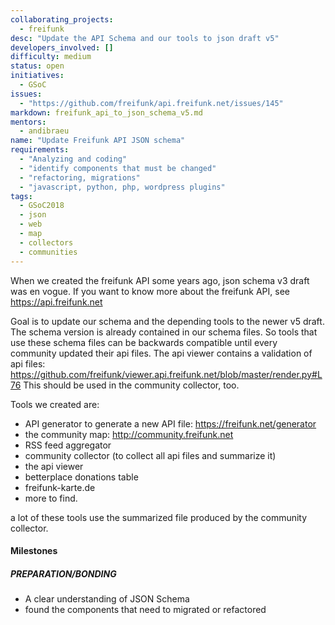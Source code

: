 ```yaml
---
collaborating_projects:
  - freifunk
desc: "Update the API Schema and our tools to json draft v5"
developers_involved: []
difficulty: medium
status: open
initiatives:
  - GSoC
issues:
  - "https://github.com/freifunk/api.freifunk.net/issues/145"
markdown: freifunk_api_to_json_schema_v5.md
mentors:
  - andibraeu
name: "Update Freifunk API JSON schema"
requirements:
  - "Analyzing and coding"
  - "identify components that must be changed"
  - "refactoring, migrations"
  - "javascript, python, php, wordpress plugins"
tags:
  - GSoC2018
  - json
  - web
  - map
  - collectors
  - communities
---
```


When we created the freifunk API some years ago, json schema v3 draft was en vogue. If you want to know more about the freifunk API, see https://api.freifunk.net

Goal is to update our schema and the depending tools to the newer v5 draft. The schema version is already contained in our schema files. So tools that use these schema files can be backwards compatible until every community updated their api files. The api viewer contains a validation of api files: https://github.com/freifunk/viewer.api.freifunk.net/blob/master/render.py#L76 This should be used in the community collector, too.

Tools we created are:

* API generator to generate a new API file: https://freifunk.net/generator
* the community map: http://community.freifunk.net
* RSS feed aggregator
* community collector (to collect all api files and summarize it)
* the api viewer
* betterplace donations table
* freifunk-karte.de
* more to find.

a lot of these tools use the summarized file produced by the community collector.

#### Milestones

##### PREPARATION/BONDING

- A clear understanding of JSON Schema
- found the components that need to migrated or refactored
